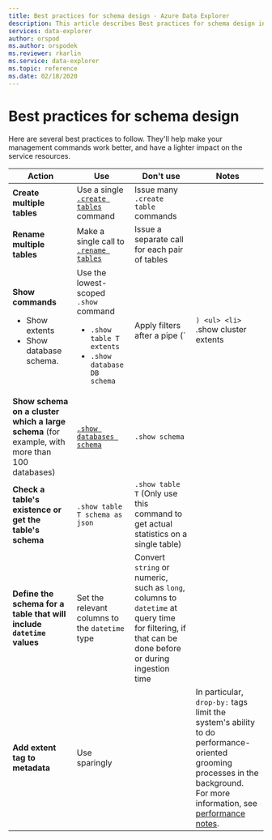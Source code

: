 ```yaml
---
title: Best practices for schema design - Azure Data Explorer
description: This article describes Best practices for schema design in Azure Data Explorer.
services: data-explorer
author: orspod
ms.author: orspodek
ms.reviewer: rkarlin
ms.service: data-explorer
ms.topic: reference
ms.date: 02/18/2020
---
```

# Best practices for schema design

Here are several best practices to follow. They'll help make your management commands work better, and have a lighter impact on the service resources.

|Action  |Use  |Don't use | Notes |
|---------|---------|---------|----
| **Create multiple tables**    |  Use a single [`.create tables`](create-tables-command.md) command       | Issue many `.create table` commands        | |
| **Rename multiple tables**    | Make a single call to [`.rename tables`](rename-table-command.md)        |  Issue a separate call for each pair of tables   |    |
|**Show commands** <ul><li>Show extents </li><li>Show database schema.</li></ul>    |   Use the lowest-scoped `.show` command <ul><li> `.show table T extents` </li> <li>`.show database DB schema`</ul></li> |   Apply filters after a pipe (`|`) <ul> <li>  `.show cluster extents | where TableName == 'T'` </li><li> `.show schema | where DatabaseName == 'DB'`  </ul></li>  | Limit use as much as possible. When possible, cache the information they return. |
| **Show schema on a cluster which a large schema** (for example, with more than 100 databases) | [`.show databases schema`](../management/show-schema-database.md) | `.show schema`|
| **Check a table's existence or get the table's schema**| `.show table T schema as json`|  `.show table T` (Only use this command to get actual statistics on a single table)|
| **Define the schema for a table that will include `datetime` values**  |Set the relevant columns to the `datetime` type | Convert `string` or numeric, such as `long`, columns to `datetime` at query time for filtering, if that can be done before or during ingestion time|
| **Add extent tag to metadata** |Use sparingly ||In particular, `drop-by:` tags limit the system's ability to do performance-oriented grooming processes in the background. <br>For more information, see [performance notes](../management/extents-overview.md#extent-tagging). |
